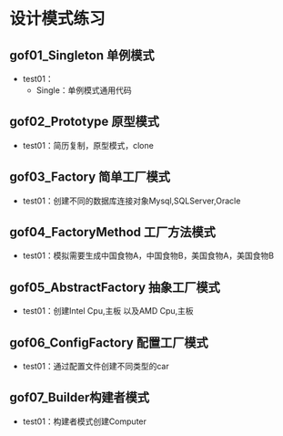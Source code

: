 # 设计模式练习
## gof01_Singleton 单例模式
- test01：
    - Single：单例模式通用代码
    
## gof02_Prototype 原型模式
- test01：简历复制，原型模式，clone

## gof03_Factory 简单工厂模式
- test01：创建不同的数据库连接对象Mysql,SQLServer,Oracle

## gof04_FactoryMethod 工厂方法模式
- test01：模拟需要生成中国食物A，中国食物B，美国食物A，美国食物B

## gof05_AbstractFactory 抽象工厂模式
- test01：创建Intel Cpu,主板 以及AMD Cpu,主板

## gof06_ConfigFactory 配置工厂模式
- test01：通过配置文件创建不同类型的car

## gof07_Builder构建者模式
- test01：构建者模式创建Computer


